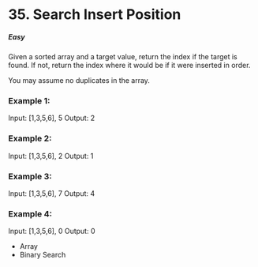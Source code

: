 # 35. Search Insert Position

##### Easy

Given a sorted array and a target value, return the index if the target is found. If not, return the index where it would be if it were inserted in order.

You may assume no duplicates in the array.

### Example 1:

Input: [1,3,5,6], 5
Output: 2

### Example 2:

Input: [1,3,5,6], 2
Output: 1

### Example 3:

Input: [1,3,5,6], 7
Output: 4

### Example 4:

Input: [1,3,5,6], 0
Output: 0

* Array
* Binary Search